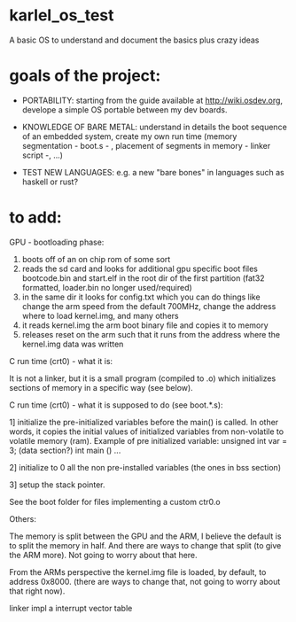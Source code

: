 # karlel_os_test
A basic OS to understand and document the basics plus crazy ideas

# goals of the project:

- PORTABILITY: starting from the guide available at http://wiki.osdev.org, develope a simple OS portable between my dev boards.

- KNOWLEDGE OF BARE METAL: understand in details the boot sequence of an embedded system, create my own run time (memory segmentation - boot.s - , placement of segments in memory - linker script -, ...)

- TEST NEW LANGUAGES: e.g. a new "bare bones" in languages such as haskell or rust?

# to add:

GPU - bootloading phase:

1) boots off of an on chip rom of some sort
2) reads the sd card and looks for additional gpu specific boot files
bootcode.bin and start.elf in the root dir of the first partition
(fat32 formatted, loader.bin no longer used/required)
3) in the same dir it looks for config.txt which you can do things like
change the arm speed from the default 700MHz, change the address where
to load kernel.img, and many others
4) it reads kernel.img the arm boot binary file and copies it to memory
5) releases reset on the arm such that it runs from the address where
the kernel.img data was written

C run time (crt0) - what it is:

It is not a linker, but it is a small program (compiled to .o) which initializes sections of memory in a specific way (see below).

C run time (crt0) - what it is supposed to do (see boot.*.s):

1] initialize the pre-initialized variables before the main() is called. In other words, it copies the initial values of initialized variables from non-volatile to volatile memory (ram). Example of pre initialized variable:
unsigned int var = 3; (data section?)
int main ()
...

2] initialize to 0 all the non pre-installed variables (the ones in bss section)

3] setup the stack pointer.

See the boot folder for files implementing a custom ctr0.o

Others:

The memory is split between the GPU and the ARM, I believe the default
is to split the memory in half.  And there are ways to change that
split (to give the ARM more).  Not going to worry about that here.

From the ARMs perspective the kernel.img file is loaded, by default,
to address 0x8000.  (there are ways to change that, not going to worry
about that right now).

linker impl a interrupt vector table

